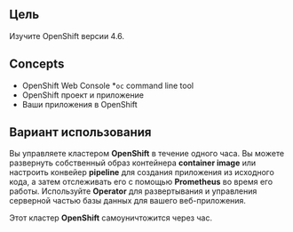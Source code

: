## Цель

Изучите OpenShift версии 4.6.

## Concepts

* OpenShift Web Console
*`oc` command line tool
* OpenShift проект и приложение
* Ваши приложения в OpenShift

## Вариант использования

Вы управляете кластером **OpenShift** в течение одного часа. Вы можете развернуть собственный образ контейнера **container image** или настроить конвейер **pipeline** для создания приложения из исходного кода, а затем отслеживать его с помощью **Prometheus** во время его работы. Используйте **Operator** для развертывания и управления серверной частью базы данных для вашего веб-приложения.

Этот кластер **OpenShift** самоуничтожится через час.